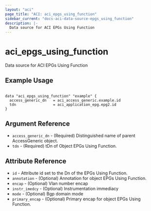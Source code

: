 ```yaml
---
layout: "aci"
page_title: "ACI: aci_epgs_using_function"
sidebar_current: "docs-aci-data-source-epgs_using_function"
description: |-
  Data source for ACI EPGs Using Function
---
```


# aci_epgs_using_function #
Data source for ACI EPGs Using Function

## Example Usage ##

```hcl

data "aci_epgs_using_function" "example" {
  access_generic_dn   = aci_access_generic.example.id
  tdn                 = aci_application_epg.epg2.id
}

```

## Argument Reference ##
* `access_generic_dn` - (Required) Distinguished name of parent AccessGeneric object.
* `tdn` - (Required) tDn of Object EPGs Using Function.



## Attribute Reference

* `id` - Attribute id set to the Dn of the EPGs Using Function.
* `annotation` - (Optional) Annotation for object EPGs Using Function.
* `encap` - (Optional) Vlan number encap
* `instr_imedcy` - (Optional) Instrumentation immediacy
* `mode` - (Optional) Bgp domain mode
* `primary_encap` - (Optional) Primary encap for object EPGs Using Function.
